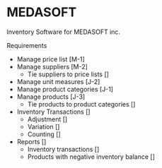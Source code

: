 # MEDASOFT

Inventory Software for MEDASOFT inc.

Requirements
  - Manage price list [M-1]
  - Manage suppliers [M-2]
    - Tie suppliers to price lists []
  - Manage unit measures [J-2]
  - Manage product categories [J-1]
  - Manage products [J-3]
    - Tie products to product categories []
  - Inventory Transactions []
    - Adjustment []
    - Variation []
    - Counting []
  - Reports []
    - Inventory transactions []
    - Products with negative inventory balance []



